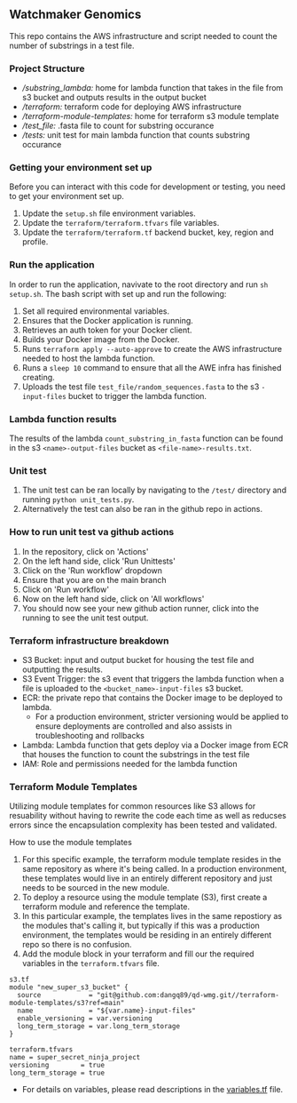 ## Watchmaker Genomics

This repo contains the AWS infrastructure and script needed to count the number of substrings in a test file. 

### Project Structure

- */substring_lambda:* home for lambda function that takes in the file from s3 bucket and outputs results in the output bucket
- */terraform:* terraform code for deploying AWS infrastructure
- */terraform-module-templates:* home for terraform s3 module template
- */test_file:* .fasta file to count for substring occurance
- */tests:* unit test for main lambda function that counts substring occurance

### Getting your environment set up

Before you can interact with this code for development or testing, you need to get your environment set up.

1. Update the `setup.sh` file environment variables.
2. Update the `terraform/terraform.tfvars` file variables.
3. Update the `terraform/terraform.tf` backend bucket, key, region and profile.

### Run the application

In order to run the application, navivate to the root directory and run `sh setup.sh`. The bash script with set up and run the following: 

1. Set all required environmental variables. 
2. Ensures that the Docker application is running. 
3. Retrieves an auth token for your Docker client.
4. Builds your Docker image from the Docker.
5. Runs `terraform apply --auto-approve` to create the AWS infrastructure needed to host the lambda function.
6. Runs a `sleep 10` command to ensure that all the AWE infra has finished creating.
7. Uploads the test file `test_file/random_sequences.fasta` to the s3 `-input-files` bucket to trigger the lambda function.

### Lambda function results

The results of the lambda `count_substring_in_fasta` function can be found in the s3 `<name>-output-files` bucket as `<file-name>-results.txt`.

### Unit test

1. The unit test can be ran locally by navigating to the `/test/` directory and running `python unit_tests.py`.
2. Alternatively the test can also be ran in the github repo in actions. 

### How to run unit test va github actions

1. In the repository, click on 'Actions'
2. On the left hand side, click 'Run Unittests'
3. Click on the 'Run workflow' dropdown
4. Ensure that you are on the main branch
5. Click on 'Run workflow'
6. Now on the left hand side, click on 'All workflows'
7. You should now see your new github action runner, click into the running to see the unit test output.

### Terraform infrastructure breakdown

- S3 Bucket: input and output bucket for housing the test file and outputting the results.
- S3 Event Trigger: the s3 event that triggers the lambda function when a file is uploaded to the `<bucket_name>-input-files` s3 bucket.
- ECR: the private repo that contains the Docker image to be deployed to lambda.
  - For a production environment, stricter versioning would be applied to ensure deployments are controlled and also assists in troubleshooting and rollbacks
- Lambda: Lambda function that gets deploy via a Docker image from ECR that houses the function to count the substrings in the test file
- IAM: Role and permissions needed for the lambda function

### Terraform Module Templates

Utilizing module templates for common resources like S3 allows for resuability without having to rewrite the code each time as well as reducses errors since the encapsulation complexity has been tested and validated. 

How to use the module templates
  1. For this specific example, the terraform module template resides in the same repository as where it's being called. In a production environment, these templates would live in an entirely different repository and just needs to be sourced in the new module. 
  2. To deploy a resource using the module template (S3), first create a terraform module and reference the template. 
  3. In this particular example, the templates lives in the same repostiory as the modules that's calling it, but typically if this was a production environment, the templates would be residing in an entirely different repo so there is no confusion. 
  4. Add the module block in your terraform and fill our the required variables in the `terraform.tfvars` file. 

```
s3.tf
module "new_super_s3_bucket" {
  source            = "git@github.com:dangq89/qd-wmg.git//terraform-module-templates/s3?ref=main"
  name              = "${var.name}-input-files"
  enable_versioning = var.versioning
  long_term_storage = var.long_term_storage
}

terraform.tfvars
name = super_secret_ninja_project
versioning        = true
long_term_storage = true
```

- For details on variables, please read descriptions in the [variables.tf](variables.tf) file.

